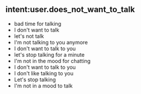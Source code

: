 ## intent:user.does_not_want_to_talk
- bad time for talking
- I don't want to talk
- let's not talk
- I'm not talking to you anymore
- I don't want to talk to you
- let's stop talking for a minute
- I'm not in the mood for chatting
- I don't want to talk to you
- I don't like talking to you
- Let's stop talking
- I'm not in a mood to talk